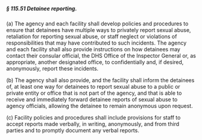 ##### § 115.51 Detainee reporting. #####

(a) The agency and each facility shall develop policies and procedures to ensure that detainees have multiple ways to privately report sexual abuse, retaliation for reporting sexual abuse, or staff neglect or violations of responsibilities that may have contributed to such incidents. The agency and each facility shall also provide instructions on how detainees may contact their consular official, the DHS Office of the Inspector General or, as appropriate, another designated office, to confidentially and, if desired, anonymously, report these incidents.

(b) The agency shall also provide, and the facility shall inform the detainees of, at least one way for detainees to report sexual abuse to a public or private entity or office that is not part of the agency, and that is able to receive and immediately forward detainee reports of sexual abuse to agency officials, allowing the detainee to remain anonymous upon request.

(c) Facility policies and procedures shall include provisions for staff to accept reports made verbally, in writing, anonymously, and from third parties and to promptly document any verbal reports.